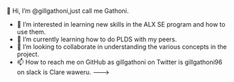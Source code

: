  👋 Hi, I’m @gillgathoni,just call me Gathoni.
- 👀 I’m interested in learning new skills in the ALX SE program and how to use them.
- 🌱 I’m currently learning how to do PLDS with my peers.
- 💞️ I’m looking to collaborate in understanding the various concepts in the project.
- 📫 How to reach me on GitHub as gillgathoni on Twitter is gillgathoni96 on slack is Clare waweru.
--->
